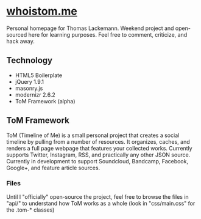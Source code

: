 # [whoistom.me](http://whoistom.me)

Personal homepage for Thomas Lackemann. Weekend project and open-sourced here for learning purposes. Feel free to comment, criticize, and hack away.

## Technology
* HTML5 Boilerplate
* jQuery 1.9.1
* masonry.js
* modernizr 2.6.2
* ToM Framework (alpha)

## ToM Framework
ToM (Timeline of Me) is a small personal project that creates a social timeline by pulling from a number of resources. It organizes, caches, and renders a full page webpage that features your collected works. Currently supports Twitter, Instagram, RSS, and practically any other JSON source. Currently in development to support Soundcloud, Bandcamp, Facebook, Google+, and feature article sources.

### Files
Until I "officially" open-source the project, feel free to browse the files in "api/" to understand how ToM works as a whole (look in "css/main.css" for the .tom-* classes)